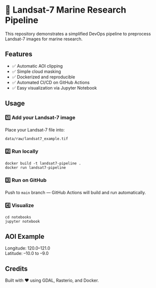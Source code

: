 # 🌊 Landsat-7 Marine Research Pipeline

This repository demonstrates a simplified DevOps pipeline to preprocess Landsat-7 images for marine research.

## Features

- ✅ Automatic AOI clipping
- ✅ Simple cloud masking
- ✅ Dockerized and reproducible
- ✅ Automated CI/CD on GitHub Actions
- ✅ Easy visualization via Jupyter Notebook

## Usage

### 1️⃣ Add your Landsat-7 image

Place your Landsat-7 file into:

```
data/raw/landsat7_example.tif
```

### 2️⃣ Run locally

```
docker build -t landsat7-pipeline .
docker run landsat7-pipeline
```

### 3️⃣ Run on GitHub

Push to `main` branch — GitHub Actions will build and run automatically.

### 4️⃣ Visualize

```
cd notebooks
jupyter notebook
```

## AOI Example

Longitude: 120.0–121.0  
Latitude: –10.0 to –9.0

## Credits

Built with ❤️ using GDAL, Rasterio, and Docker.
